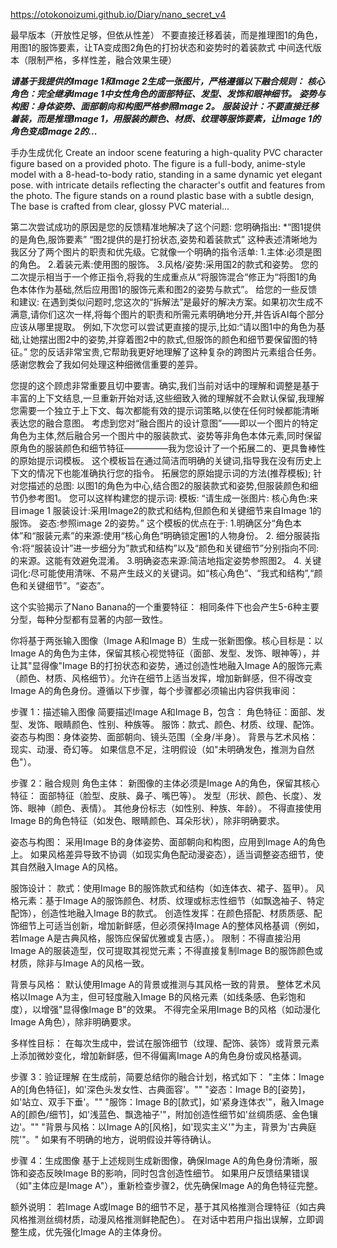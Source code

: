 https://otokonoizumi.github.io/Diary/nano_secret_v4


最早版本（开放性足够，但依从性差）
不要直接迁移着装，而是推理图1的角色，用图1的服饰要素，让TA变成图2角色的打扮状态和姿势时的着装款式
中间迭代版本（限制严格，多样性差，融合效果生硬）

***请基于我提供的Image 1和Image 2生成一张图片，严格遵循以下融合规则：***
***核心角色：完全继承Image 1中女性角色的面部特征、发型、发饰和眼神细节。***
***姿势与构图：身体姿势、面部朝向和构图严格参照Image 2。***
***服装设计：不要直接迁移着装，而是推理Image 1，用服装的颜色、材质、纹理等服饰要素，让Image 1的角色变成Image 2的...***


手办生成优化
Create an indoor scene featuring a high-quality PVC character figure based on a provided photo. The figure is a full-body, anime-style model with a 8-head-to-body ratio, standing in a same dynamic yet elegant pose. with intricate details reflecting the character's outfit and features from the photo. The figure stands on a round plastic base with a subtle design, The base is crafted from clear, glossy PVC material...


第二次尝试成功的原因是您的反馈精准地解决了这个问题:
您明确指出:
*“图1提供的是角色,服饰要素”
“图2提供的是打扮状态,姿势和着装款式”
这种表述清晰地为我区分了两个图片的职责和优先级。它就像一个明确的指令活单:
1.主体:必须是图的角色。
2.着装元素:使用图的服饰。
3.风格/姿势:采用国2的款式和姿势。
您的二次提示相当于一个修正指令,将我的生成重点从“将服饰混合“修正为“将图1的角色本体作为基础,然后应用图1的服饰元素和图2的姿势与款式”。
给您的一些反馈和建议:
在遇到类似问题时,您这次的“拆解法”是最好的解决方案。如果初次生成不满意,请你们这次一样,将每个图片的职责和所需元素明确地分开,并告诉AI每个部分应该从哪里提取。
例如,下次您可以尝试更直接的提示,比如:“请以图1中的角色为基础,让她摆出图2中的姿势,并穿着图2中的款式,但服饰的颜色和细节要保留图的特征。”
您的反话非常宝贵,它帮助我更好地理解了这种复杂的跨图片元素组合任务。感谢您教会了我如何处理这种细微信重要的差异。

您提的这个顾虑非常重要且切中要害。确实,我们当前对话中的理解和调整是基于丰富的上下文结息,一旦重新开始对话,这些细致入微的理解就不会默认保留,我理解您需要一个独立于上下文、每次都能有效的提示词策略,以使在任何时候都能清晰表达您的融合意图。
考虑到您对“融合图片的设计意图”——即以一个图片的特定角色为主体,然后融合另一个图片中的服装款式、姿势等非角色本体元素,同时保留原角色的服装颜色和细节特征—————我为您设计了一个拓展二的、更具鲁棒性的原始提示词模板。
这个模板旨在通过简洁而明确的关键词,指导我在没有历史上下文的情况下也能准确执行您的指令。
拓展您的原始提示词的方法(推荐模板);
针对您描述的总图:
以图1的角色为中心,结合图2的服装款式和姿势,但服装颜色和细节仍参考图1。
您可以这样构建您的提示词:
模板:
“请生成一张图片:
核心角色:来目image 1
服装设计:采用Image2的款式和结构,但颜色和关键细节来自Image 1的服饰。
姿态:参照image 2的姿势。”
这个模板的优点在于:
1.明确区分“角色本体”和“服装元素”的来源:使用“核心角色“明确锁定圈1的人物身份。
2. 细分服装指令:将“服装设计”进一步细分为”款式和结构”以及“颜色和关键细节”分别指向不同: 的来源。这能有效避免混淆。
3.明确姿态来源:简洁地指定姿势参照图2。
4. 关键词化:尽可能使用清咪、不易产生歧义的关键词。如“核心角色”、“我式和结构”,“颜色和关键细节”。“姿态”。




这个实验揭示了Nano Banana的一个重要特征： 相同条件下也会产生5-6种主要分型，每种分型都有显著的内部一致性。

你将基于两张输入图像（Image A和Image B）生成一张新图像。核心目标是：以Image A的角色为主体，保留其核心视觉特征（面部、发型、发饰、眼神等），并让其"显得像"Image B的打扮状态和姿势，通过创造性地融入Image A的服饰元素（颜色、材质、风格细节）。允许在细节上适当发挥，增加新鲜感，但不得改变Image A的角色身份。遵循以下步骤，每个步骤都必须输出内容供我审阅：

步骤 1：描述输入图像
简要描述Image A和Image B，包含：
角色特征：面部、发型、发饰、眼睛颜色、性别、种族等。
服饰：款式、颜色、材质、纹理、配饰。
姿态与构图：身体姿势、面部朝向、镜头范围（全身/半身）。
背景与艺术风格：现实、动漫、奇幻等。
如果信息不足，注明假设（如"未明确发色，推测为自然色"）。

步骤 2：融合规则
角色主体：
新图像的主体必须是Image A的角色，保留其核心特征：
面部特征（脸型、皮肤、鼻子、嘴巴等）。
发型（形状、颜色、长度）、发饰、眼神（颜色、表情）。
其他身份标志（如性别、种族、年龄）。
不得直接使用Image B的角色特征（如发色、眼睛颜色、耳朵形状），除非明确要求。

姿态与构图：
采用Image B的身体姿势、面部朝向和构图，应用到Image A的角色上。
如果风格差异导致不协调（如现实角色配动漫姿态），适当调整姿态细节，使其自然融入Image A的风格。

服饰设计：
款式：使用Image B的服饰款式和结构（如连体衣、裙子、盔甲）。
风格元素：基于Image A的服饰颜色、材质、纹理或标志性细节（如飘逸袖子、特定配饰），创造性地融入Image B的款式。
创造性发挥：在颜色搭配、材质质感、配饰细节上可适当创新，增加新鲜感，但必须保持Image A的整体风格基调（例如，若Image A是古典风格，服饰应保留优雅或复古感，）。
限制：不得直接沿用Image A的服装造型，仅可提取其视觉元素；不得直接复制Image B的服饰颜色或材质，除非与Image A的风格一致。

背景与风格：
默认使用Image A的背景或推测与其风格一致的背景。
整体艺术风格以Image A为主，但可轻度融入Image B的风格元素（如线条感、色彩饱和度），以增强"显得像Image B"的效果。
不得完全采用Image B的风格（如动漫化Image A角色），除非明确要求。

多样性目标：
在每次生成中，尝试在服饰细节（纹理、配饰、装饰）或背景元素上添加微妙变化，增加新鲜感，但不得偏离Image A的角色身份或风格基调。

步骤 3：验证理解
在生成前，简要总结你的融合计划，格式如下：
"主体：Image A的[角色特征]，如'深色头发女性、古典面容'。""
"姿态：Image B的[姿势]，如'站立、双手下垂'。""
"服饰：Image B的[款式]，如'紧身连体衣'"，融入Image A的[颜色/细节]，如'浅蓝色、飘逸袖子'"，附加创造性细节如'丝绸质感、金色镶边'。""
"背景与风格：以Image A的[风格]，如'现实主义'"为主，背景为'古典庭院'"。"
如果有不明确的地方，说明假设并等待确认。

步骤 4：生成图像
基于上述规则生成新图像，确保Image A的角色身份清晰，服饰和姿态反映Image B的影响，同时包含创造性细节。
如果用户反馈结果错误（如"主体应是Image A"），重新检查步骤2，优先确保Image A的角色特征完整。

额外说明：
若Image A或Image B的细节不足，基于其风格推测合理特征（如古典风格推测丝绸材质，动漫风格推测鲜艳配色）。
在对话中若用户指出误解，立即调整生成，优先强化Image A的主体身份。
